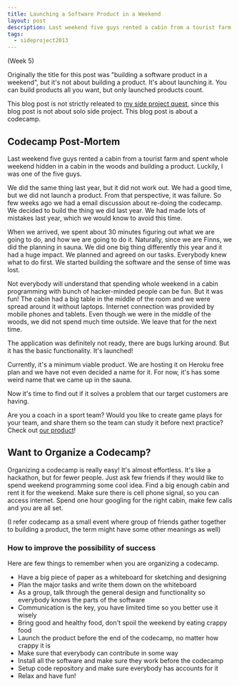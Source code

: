 ```yaml
---
title: Launching a Software Product in a Weekend
layout: post
description: Last weekend five guys rented a cabin from a tourist farm and spent whole weekend hidden in a cabin in the woods and building a product.
tags:
  - sideproject2013
---
```


(Week 5)

Originally the title for this post was "building a software product in a weekend", but it's not about building a product. It's about launching it. You can build products all you want, but only launched products count.

This blog post is not strictly releated to [my side project quest](http://rebelcode.net/2013/01/01/in-2013-i-will-build-a-side-project-that-generates-income.html), since this blog post is not about solo side project. This blog post is about a codecamp.

## Codecamp Post-Mortem ##

Last weekend five guys rented a cabin from a tourist farm and spent whole weekend hidden in a cabin in the woods and building a product. Luckily, I was one of the five guys.

We did the same thing last year, but it did not work out. We had a good time, but we did not launch a product. From that perspective, it was failure. So few weeks ago we had a email discussion about re-doing the codecamp. We decided to build the thing we did last year. We had made lots of mistakes last year, which we would know to avoid this time.

When we arrived, we spent about 30 minutes figuring out what we are going to do, and how we are going to do it. Naturally, since we are Finns, we did the planning in sauna. We did one big thing differently this year and it had a huge impact. We planned and agreed on our tasks. Everybody knew what to do first. We started building the software and the sense of time was lost.

Not everybody will understand that spending whole weekend in a cabin programming with bunch of hacker-minded people can be fun. But it was fun! The cabin had a big table in the middle of the room and we were spread around it without laptops. Internet connection was provided by mobile phones and tablets. Even though we were in the middle of the woods, we did not spend much time outside. We leave that for the next time.

The application was definitely not ready, there are bugs lurking around. But it has the basic functionality. It's launched!

Currently, it's a minimum viable product. We are hosting it on Heroku free plan and we have not even decided a name for it. For now, it's has some weird name that we came up in the sauna.

Now it's time to find out if it solves a problem that our target customers are having.

Are you a coach in a sport team? Would you like to create game plays for your team, and share them so the team can study it before next practice? Check out [our product](http://manerafael.herokuapp.com)!

## Want to Organize a Codecamp? ##

Organizing a codecamp is really easy! It's almost effortless. It's like a hackathon, but for fewer people. Just ask few friends if they would like to spend weekend programming some cool idea. Find a big enough cabin and rent it for the weekend. Make sure there is cell phone signal, so you can access internet. Spend one hour googling for the right cabin, make few calls and you are all set.

(I refer codecamp as a small event where group of friends gather together to building a product, the term might have some other meanings as well)

### How to improve the possibility of success ###

Here are few things to remember when you are organizing a codecamp.

- Have a big piece of paper as a whiteboard for sketching and designing
- Plan the major tasks and write them down on the whiteboard
- As a group, talk through the general design and functionality so everybody knows the parts of the software
- Communication is the key, you have limited time so you better use it wisely
- Bring good and healthy food, don't spoil the weekend by eating crappy food
- Launch the product before the end of the codecamp, no matter how crappy it is
- Make sure that everybody can contribute in some way
- Install all the software and make sure they work before the codecamp
- Setup code repository and make sure everybody has accounts for it
- Relax and have fun!



